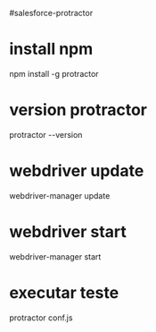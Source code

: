 #salesforce-protractor

# install npm
npm install -g protractor

# version protractor
protractor --version

# webdriver update
webdriver-manager update

# webdriver start 
webdriver-manager start

# executar teste
 protractor conf.js

